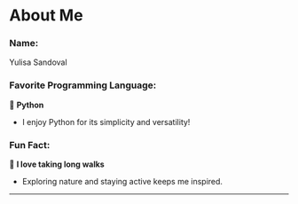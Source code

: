 # About Me

### **Name:**  
Yulisa Sandoval  

### **Favorite Programming Language:**  
🐍 **Python**  
- I enjoy Python for its simplicity and versatility!  

### **Fun Fact:**  
🌳 **I love taking long walks**  
- Exploring nature and staying active keeps me inspired.

---